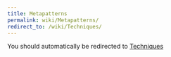 ```yaml
---
title: Metapatterns
permalink: wiki/Metapatterns/
redirect_to: /wiki/Techniques/
---
```


You should automatically be redirected to [Techniques](/wiki/Techniques/)

